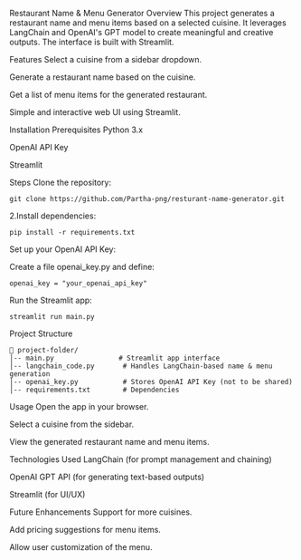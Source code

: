 Restaurant Name & Menu Generator
Overview
This project generates a restaurant name and menu items based on a selected cuisine. It leverages LangChain and OpenAI's GPT model to create meaningful and creative outputs. The interface is built with Streamlit.

Features
Select a cuisine from a sidebar dropdown.

Generate a restaurant name based on the cuisine.

Get a list of menu items for the generated restaurant.

Simple and interactive web UI using Streamlit.

Installation
Prerequisites
Python 3.x

OpenAI API Key

Streamlit

Steps
Clone the repository:
```
git clone https://github.com/Partha-png/resturant-name-generator.git
```
2.Install dependencies:
```
pip install -r requirements.txt
```
Set up your OpenAI API Key:

Create a file openai_key.py and define:
```
openai_key = "your_openai_api_key"
```
Run the Streamlit app:
```
streamlit run main.py
```
Project Structure
```
📂 project-folder/
│-- main.py                # Streamlit app interface
│-- langchain_code.py       # Handles LangChain-based name & menu generation
│-- openai_key.py           # Stores OpenAI API Key (not to be shared)
│-- requirements.txt        # Dependencies
```
Usage
Open the app in your browser.

Select a cuisine from the sidebar.

View the generated restaurant name and menu items.

Technologies Used
LangChain (for prompt management and chaining)

OpenAI GPT API (for generating text-based outputs)

Streamlit (for UI/UX)

Future Enhancements
Support for more cuisines.

Add pricing suggestions for menu items.

Allow user customization of the menu.
